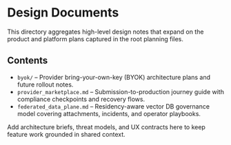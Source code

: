 # Design Documents

This directory aggregates high-level design notes that expand on the product and platform plans captured in the root planning files.

## Contents
- `byok/` – Provider bring-your-own-key (BYOK) architecture plans and future rollout notes.
- `provider_marketplace.md` – Submission-to-production journey guide with compliance checkpoints and recovery flows.
- `federated_data_plane.md` – Residency-aware vector DB governance model covering attachments, incidents, and operator playbooks.

Add architecture briefs, threat models, and UX contracts here to keep feature work grounded in shared context.
